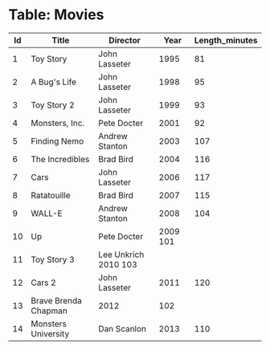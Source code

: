 # Table: Movies
|Id	|Title	  | Director	     | Year	| Length_minutes|
|---|---------|----------------|------|---------------|
|1	|Toy Story|	John Lasseter  | 1995 | 81|
|2	|A Bug's Life|	John Lasseter|	1998|	95|
|3	|Toy Story 2|	John Lasseter	|1999|	93|
|4	|Monsters, Inc.|	Pete Docter	|2001|	92|
|5	|Finding Nemo|	Andrew Stanton	|2003|	107|
|6	|The Incredibles|	Brad Bird|	2004|	116|
|7	|Cars	|John Lasseter|	2006|	117|
|8	|Ratatouille	|Brad Bird|	2007|	115|
|9	|WALL-E	|Andrew Stanton|	2008|	104|
|10	|Up	|Pete Docter	|2009	101|
|11	|Toy Story 3|	Lee Unkrich	2010	103|
|12	|Cars 2	|John Lasseter|	2011|	120|
|13 |Brave	Brenda Chapman|	2012|	102|
|14	|Monsters University	|Dan Scanlon	|2013	|110|
